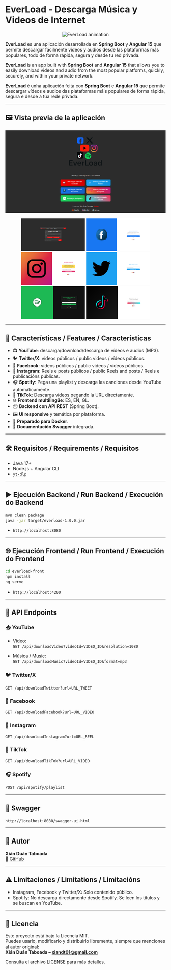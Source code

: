 # EverLoad - Descarga Música y Videos de Internet

<p align="center">
  <img src="https://assets4.lottiefiles.com/private_files/lf30_qwwwnlrz.json" alt="EverLoad animation" width="200" />
</p>

**EverLoad** es una aplicación desarrollada en **Spring Boot** y **Angular 15** que permite descargar fácilmente videos y audios desde las plataformas más populares, todo de forma rápida, segura y desde tu red privada.

**EverLoad** is an app built with **Spring Boot** and **Angular 15** that allows you to easily download videos and audio from the most popular platforms, quickly, securely, and within your private network.

**EverLoad** é unha aplicación feita con **Spring Boot** e **Angular 15** que permite descargar vídeos e audios das plataformas máis populares de forma rápida, segura e desde a túa rede privada.

---

## 🖼️ Vista previa de la aplicación

<p align="center">
  <img src="docs/assets/HomeEverload.png" alt="Pantalla principal" width="600"/>
</p>

<p align="center">
  <img src="docs/assets/Download%20from%20YouTube.png" alt="YouTube" width="200"/>
  <img src="docs/assets/Download%20from%20Facebook.png" alt="Facebook" width="200"/>
  <img src="docs/assets/Download%20from%20Instagram.png" alt="Instagram" width="200"/>
  <img src="docs/assets/Download%20from%20X.png" alt="Twitter/X" width="200"/>
  <img src="docs/assets/Spotify.png" alt="Spotify" width="200"/>
  <img src="docs/assets/TIkTok.png" alt="TikTok" width="200">
</p>

---

## 🚀 Características / Features / Características

- 📺 **YouTube**: descarga/download/descarga de vídeos e audios (MP3).
- 🐦 **Twitter/X**: vídeos públicos / public videos / vídeos públicos.
- 📘 **Facebook**: vídeos públicos / public videos / vídeos públicos.
- 📸 **Instagram**: Reels e posts públicos / public Reels and posts / Reels e publicacións públicas.
- 🎧 **Spotify**: Pega una playlist y descarga las canciones desde YouTube automáticamente.
- 🎵 **TikTok**: Descarga vídeos pegando la URL directamente.
- 🌐 **Frontend multilingüe**: ES, EN, GL.
- 📦 **Backend con API REST** (Spring Boot).
- 🖼️ **UI responsive** y temática por plataforma.
- 🐳 **Preparado para Docker**.
- 📜 **Documentación Swagger** integrada.

---

## 🛠️ Requisitos / Requirements / Requisitos

- Java 17+
- Node.js + Angular CLI
- [`yt-dlp`](https://github.com/yt-dlp/yt-dlp)

---

## ▶️ Ejecución Backend / Run Backend / Execución do Backend

```bash
mvn clean package
java -jar target/everload-1.0.0.jar
```

- `http://localhost:8080`

---

## 🌐 Ejecución Frontend / Run Frontend / Execución do Frontend

```bash
cd everload-front
npm install
ng serve
```

- `http://localhost:4200`

---

## 🔗 API Endpoints

### 📥 YouTube

- Video:  
  `GET /api/downloadVideo?videoId=VIDEO_ID&resolution=1080`

- Música / Music:  
  `GET /api/downloadMusic?videoId=VIDEO_ID&format=mp3`

### 🐦 Twitter/X

`GET /api/downloadTwitter?url=URL_TWEET`

### 📘 Facebook

`GET /api/downloadFacebook?url=URL_VIDEO`

### 📸 Instagram

`GET /api/downloadInstagram?url=URL_REEL`

### 🎵 TikTok

`GET /api/downloadTikTok?url=URL_VIDEO`

### 🎧 Spotify

`POST /api/spotify/playlist`

---

## 📜 Swagger

`http://localhost:8080/swagger-ui.html`

---

## 👤 Autor

**Xián Duán Taboada**  
🔗 [GitHub](https://github.com/xianDT01)

---

## ⚠️ Limitaciones / Limitations / Limitacións

- Instagram, Facebook y Twitter/X: Solo contenido público.
- Spotify: No descarga directamente desde Spotify. Se leen los títulos y se buscan en YouTube.

---

## 📝 Licencia

Este proyecto está bajo la Licencia MIT.  
Puedes usarlo, modificarlo y distribuirlo libremente, siempre que menciones al autor original:  
**Xián Duán Taboada – xiandt01@gmail.com**

Consulta el archivo [LICENSE](./LICENSE) para más detalles.
